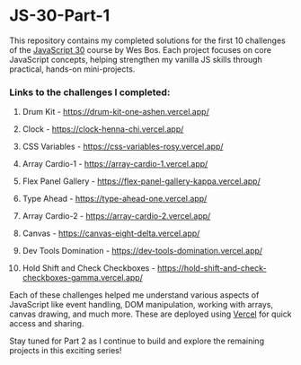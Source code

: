 # JS-30-Part-1

This repository contains my completed solutions for the first 10 challenges of the [JavaScript 30](https://javascript30.com/) course by Wes Bos. Each project focuses on core JavaScript concepts, helping strengthen my vanilla JS skills through practical, hands-on mini-projects.

### Links to the challenges I completed:

01. Drum Kit - https://drum-kit-one-ashen.vercel.app/

02. Clock - https://clock-henna-chi.vercel.app/

03. CSS Variables - https://css-variables-rosy.vercel.app/

04. Array Cardio-1 - https://array-cardio-1.vercel.app/

05. Flex Panel Gallery - https://flex-panel-gallery-kappa.vercel.app/

06. Type Ahead - https://type-ahead-one.vercel.app/

07. Array Cardio-2 - https://array-cardio-2.vercel.app/

08. Canvas - https://canvas-eight-delta.vercel.app/

09. Dev Tools Domination - https://dev-tools-domination.vercel.app/

10. Hold Shift and Check Checkboxes - https://hold-shift-and-check-checkboxes-gamma.vercel.app/

Each of these challenges helped me understand various aspects of JavaScript like event handling, DOM manipulation, working with arrays, canvas drawing, and much more. These are deployed using [Vercel](https://vercel.com/) for quick access and sharing.

Stay tuned for Part 2 as I continue to build and explore the remaining projects in this exciting series!
